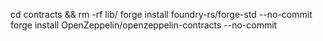 cd contracts && rm -rf lib/
forge install foundry-rs/forge-std --no-commit
forge install OpenZeppelin/openzeppelin-contracts --no-commit